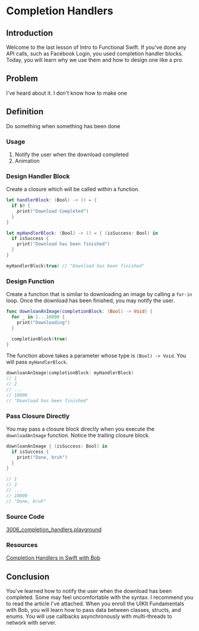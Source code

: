 # Completion Handlers

## Introduction
Welcome to the last lesson of Intro to Functional Swift. If you've done any API calls, such as Facebook Login, you used completion handler blocks. Today, you will learn why we use them and how to design one like a pro.

## Problem
I've heard about it. I don't know how to make one

## Definition
Do something when something has been done

### Usage
  1. Notify the user when the download completed
  2. Animation

### Design Handler Block
Create a closure which will be called within a function.

```swift
let handlerBlock: (Bool) -> () = {
  if $0 {
    print("Download Completed")
  }
}

let myHandlerBlock: (Bool) -> () = { (isSuccess: Bool) in
  if isSuccess {
    print("Download has been finished")
  }
}

myHandlerBlock(true) // "Download has been finished"
```

### Design Function
Create a function that is similar to downloading an image by calling a `for-in` loop. Once the download has been finished, you may notify the user.

```swift
func downloanAnImage(completionBlock: (Bool) -> Void) {
  for _ in 1...10000 {
    print("Downloading")
  }

  completionBlock(true)
}
```

The function above takes a parameter whose type is `(Bool) -> Void`. You will pass `myHandlerBlock`.

```swift
downloanAnImage(completionBlock: myHandlerBlock)
// 1
// 2
// ...
// 10000
// "Download has been finished"
```

### Pass Closure Directly
You may pass a closure block directly when you execute the `downloadAnImage` function. Notice the trailing closure block.

```swift
downloanAnImage { (isSuccess: Bool) in
  if isSuccess {
    print("Done, bruh")
  }
}

// 1
// 2
// ...
// 10000
// "Done, bruh"
```

### Source Code
[3006_completion_handlers.playground](https://www.dropbox.com/sh/0ymk6l2ot39grhw/AADKAm7r7OmKbTpBKyNh25Lpa?dl=0)
### Resources
[Completion Handlers in Swift with Bob]

[Completion Handlers in Swift with Bob]: https://blog.bobthedeveloper.io/completion-handlers-in-swift-with-bob-6a2a1a854dc4


## Conclusion
You've learned how to notify the user when the download has been completed. Some may feel uncomfortable with the syntax. I recommend you to read the article I've attached. When you enroll the UIKIt Fundamentals with Bob, you will learn how to pass data between classes, structs, and enums. You will use  callbacks asynchronously with multi-threads to network with server.
